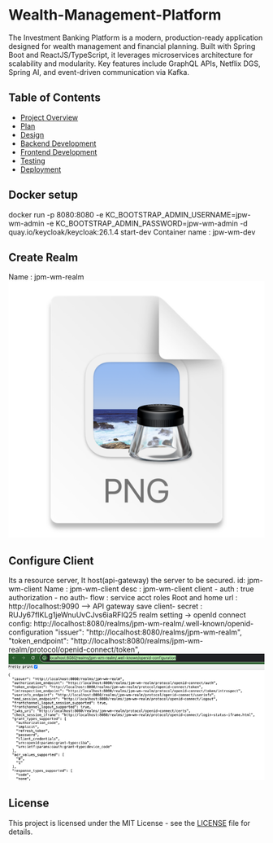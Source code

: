 # Wealth-Management-Platform
The Investment Banking Platform is a modern, production-ready application designed for wealth management and financial planning. Built with Spring Boot and ReactJS/TypeScript, it leverages microservices architecture for scalability and modularity. Key features include GraphQL APIs, Netflix DGS, Spring AI, and event-driven communication via Kafka.

## Table of Contents
- [Project Overview](#project-overview)
- [Plan](#plan)
- [Design](#design)
- [Backend Development](#backend-development)
- [Frontend Development](#frontend-development)
- [Testing](#testing)
- [Deployment](#deployment)

## Docker setup
docker run -p 8080:8080 -e KC_BOOTSTRAP_ADMIN_USERNAME=jpw-wm-admin -e KC_BOOTSTRAP_ADMIN_PASSWORD=jpw-wm-admin -d quay.io/keycloak/keycloak:26.1.4 start-dev
Container name : jpw-wm-dev 

## Create Realm
Name : jpm-wm-realm
![img.png](img.png)

## Configure Client 
Its a resource server, It host(api-gateway) the server to be secured. 
id: jpm-wm-client
Name : jpm-wm-client
desc : jpm-wm-client
client - auth : true
authorization - no
auth- flow : service acct roles
Root and home url : http://localhost:9090  --> API gateway
save client- secret : RUJy67fIKLg1jeWnuUvCJvs6iaRFlQ25
realm setting -> openId connect config: http://localhost:8080/realms/jpm-wm-realm/.well-known/openid-configuration
"issuer": "http://localhost:8080/realms/jpm-wm-realm",
"token_endpoint": "http://localhost:8080/realms/jpm-wm-realm/protocol/openid-connect/token",
![img_1.png](img_1.png)





## License
This project is licensed under the MIT License - see the [LICENSE](LICENSE) file for details.